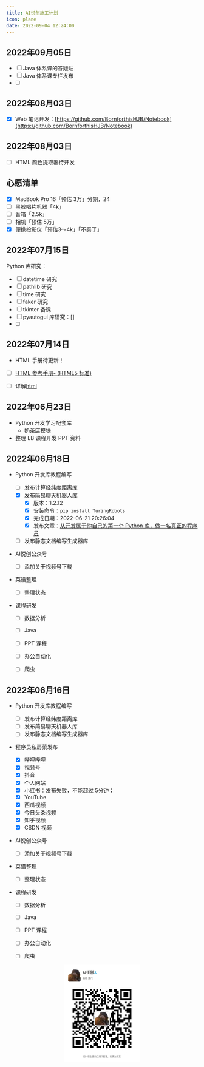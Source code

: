 ```yaml
---
title: AI悦创施工计划
icon: plane
date: 2022-09-04 12:24:00
---
```


## 2022年09月05日

- [ ] Java 体系课的答疑贴
- [ ] Java 体系课专栏发布
- [ ] 

## 2022年08月03日

- [x] Web 笔记开发：[https://github.com/BornforthisHJB/Notebook](https://github.com/BornforthisHJB/Notebook)



## 2022年08月03日

- [ ] HTML 颜色提取器待开发



## 心愿清单

- [x] MacBook Pro 16「预估 3万」分期，24
- [ ] 黑胶唱片机器「4k」
- [ ] 音箱「2.5k」
- [ ] 相机「预估 5万」
- [x] 便携投影仪「预估3～4k」「不买了」

## 2022年07月15日

Python 库研究：

- [ ] datetime 研究
- [ ] pathlib 研究
- [ ] time 研究
- [ ] faker 研究
- [ ] tkinter 备课
- [ ] pyautogui 库研究：[]
- [ ] 



## 2022年07月14日

- HTML 手册待更新！
- [ ] [HTML 参考手册- (HTML5 标准)](./posts/html/01.html)
- [ ] 详解[html](./posts/html/01.md)



## 2022年06月23日

- Python 开发学习配套库
    - 奶茶店模块
- 整理 LB 课程开发 PPT 资料



## 2022年06月18日

- Python 开发库教程编写
    - [ ] 发布计算经纬度距离库
    - [x] 发布简易聊天机器人库
        - [x] 版本：1.2.12
        - [x] 安装命令：`pip install TuringRobots` 
        - [x] 完成日期：2022-06-21 20:26:04
        - [x] 发布文章：[从开发属于你自己的第一个 Python 库，做一名真正的程序员](/posts/18.md)
    - [ ] 发布静态文档编写生成器库
- AI悦创公众号
    - [ ] 添加关于视频号下载
    
- 菜谱整理
  
  - [ ] 整理状态
  
- 课程研发
  
  - [ ] 数据分析
  - [ ] Java
  - [ ] PPT 课程
  - [ ] 办公自动化
  - [ ] 爬虫


## 2022年06月16日

- Python 开发库教程编写
    - [ ] 发布计算经纬度距离库
    - [ ] 发布简易聊天机器人库
    - [ ] 发布静态文档编写生成器库
    
- 程序员私房菜发布
    - [x] 哔哩哔哩
    - [x] 视频号
    - [x] 抖音
    - [x] 个人网站
    - [x] 小红书：发布失败，不能超过 5分钟；
    - [x] YouTube
    - [x] 西瓜视频
    - [x] 今日头条视频
    - [x] 知乎视频
    - [x] CSDN 视频
    
- AI悦创公众号
    - [ ] 添加关于视频号下载
    
- 菜谱整理
  
  - [ ] 整理状态
  
- 课程研发
  
  - [ ] 数据分析
  - [ ] Java
  - [ ] PPT 课程
  - [ ] 办公自动化
  - [ ] 爬虫
  
    

<div align=center><img src="/ewm/Jiabcdefh.jpg" alt="微信号：Jiabcdefh" style="zoom:25%;" /></div>